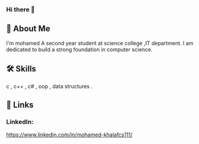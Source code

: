 ### Hi there 👋

## 🚀 About Me
I'm mohamed A second year student at science college ,IT department. 
I am dedicated to build a strong foundation in computer science.



## 🛠 Skills
c , c++ , c# , oop , data structures .


## 🔗 Links
### LinkedIn:
https://www.linkedin.com/in/mohamed-khalafcs111/


